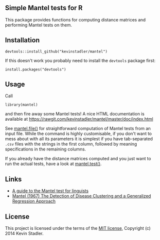 ## Simple Mantel tests for R

This package provides functions for computing distance matrices and performing Mantel tests on them.

## Installation

    devtools::install_github("kevinstadler/mantel")

If this doesn't work you probably need to install the `devtools` package first:

    install.packages("devtools")

## Usage

Call

    library(mantel)

and then fire away some Mantel tests! A nice HTML documentation is available at https://rawgit.com/kevinstadler/mantel/master/doc/index.html

See [mantel.file()](https://rawgit.com/kevinstadler/mantel/master/doc/mantel.file.html) for straightforward computation of Mantel tests from an input file. While the command is highly customisable, if you don't want to mess about with all its parameters it is simplest if you have tab-separated `.csv` files with the strings in the first column, followed by meaning specifications in the remaining columns.

If you already have the distance matrices computed and you just want to run the actual tests, have a look at [mantel.test()](https://rawgit.com/kevinstadler/mantel/master/doc/mantel.test.html).

## Links

* [A guide to the Mantel test for linguists](http://www.jonwcarr.net/blog/2014/9/19/a-guide-to-the-mantel-test-for-linguists)
* [Mantel (1967) The Detection of Disease Clustering and a Generalized Regression Approach](http://cancerres.aacrjournals.org/content/27/2_Part_1/209.short)

## License

This project is licensed under the terms of the [MIT license](http://opensource.org/licenses/MIT), Copyright (c) 2014 Kevin Stadler.
